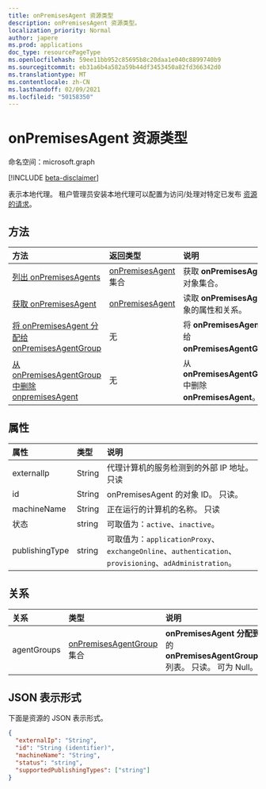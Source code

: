 ```yaml
---
title: onPremisesAgent 资源类型
description: onPremisesAgent 资源类型。
localization_priority: Normal
author: japere
ms.prod: applications
doc_type: resourcePageType
ms.openlocfilehash: 59ee11bb952c85695b8c20daa1e040c8899740b9
ms.sourcegitcommit: eb31a6b4a582a59b44df3453450a82fd366342d0
ms.translationtype: MT
ms.contentlocale: zh-CN
ms.lasthandoff: 02/09/2021
ms.locfileid: "50158350"
---
```

# <a name="onpremisesagent-resource-type"></a>onPremisesAgent 资源类型

命名空间：microsoft.graph

[!INCLUDE [beta-disclaimer](../../includes/beta-disclaimer.md)]

表示本地代理。 租户管理员安装本地代理可以配置为访问/处理对特定已发布 [资源的请求](publishedresource.md)。

## <a name="methods"></a>方法

| 方法       | 返回类型 | 说明 |
|:-------------|:------------|:------------|
| [列出 onPremisesAgents](../api/onpremisesagent-list.md) | [onPremisesAgent](onpremisesagent.md) 集合 | 获取 **onPremisesAgents** 对象集合。 |
| [获取 onPremisesAgent](../api/onpremisesagent-get.md) | [onPremisesAgent](onpremisesagent.md) | 读取 **onPremisesAgent** 对象的属性和关系。 |
| [将 onPremisesAgent 分配给 onPremisesAgentGroup](../api/onpremisesagent-post-agentgroups.md) | 无 | 将 **onPremisesAgent** 分配给 **onPremisesAgentGroup**。|
| [从 onPremisesAgentGroup 中删除 onpremisesAgent](../api/onpremisesagent-delete-agentgroups.md) | 无 | 从 **onPremisesAgentGroup** 中删除 **onPremisesAgent**。 |

## <a name="properties"></a>属性

| 属性     | 类型        | 说明 |
|:-------------|:------------|:------------|
|externalIp|String|代理计算机的服务检测到的外部 IP 地址。 只读|
|id|String| onPremisesAgent 的对象 ID。 只读。|
|machineName|String|正在运行的计算机的名称。 只读|
|状态|string| 可取值为：`active`、`inactive`。|
|publishingType|string| 可取值为：`applicationProxy`、`exchangeOnline`、`authentication`、`provisioning`、`adAdministration`。|

## <a name="relationships"></a>关系

| 关系 | 类型        | 说明 |
|:-------------|:------------|:------------|
|agentGroups|[onPremisesAgentGroup](onpremisesagentgroup.md) 集合| **onPremisesAgent 分配到** 的 **onPremisesAgentGroups** 列表。 只读。 可为 Null。|

## <a name="json-representation"></a>JSON 表示形式

下面是资源的 JSON 表示形式。

<!-- {
  "blockType": "resource",
  "optionalProperties": [

  ],
  "@odata.type": "microsoft.graph.onPremisesAgent",
  "keyProperty": "id"
}-->

```json
{
  "externalIp": "String",
  "id": "String (identifier)",
  "machineName": "String",
  "status": "string",
  "supportedPublishingTypes": ["string"]
}
```

<!-- uuid: 16cd6b66-4b1a-43a1-adaf-3a886856ed98
2019-02-04 14:57:30 UTC -->
<!-- {
  "type": "#page.annotation",
  "description": "onPremisesAgent resource",
  "keywords": "",
  "section": "documentation",
  "tocPath": ""
}-->



